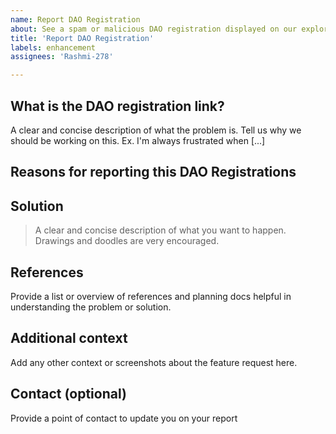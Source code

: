 ```yaml
---
name: Report DAO Registration
about: See a spam or malicious DAO registration displayed on our explorer? Report it so that we can take a look and take necessary steps
title: 'Report DAO Registration'
labels: enhancement
assignees: 'Rashmi-278'

---
```


## What is the DAO registration link?
A clear and concise description of what the problem is. Tell us why we should be working on this. Ex. I'm always frustrated when [...]

## Reasons for reporting this DAO Registrations

## Solution
> A clear and concise description of what you want to happen. Drawings and doodles are very encouraged.

## References
Provide a list or overview of references and planning docs helpful in understanding the problem or solution.

## Additional context
Add any other context or screenshots about the feature request here.

## Contact (optional)
Provide a point of contact to update you on your report
